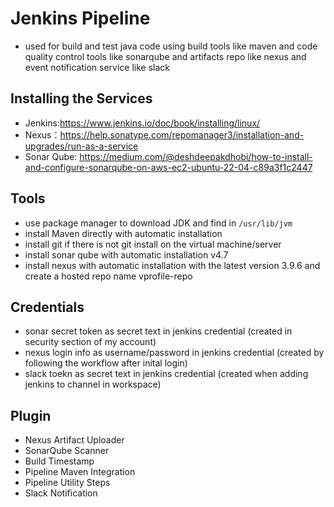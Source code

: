 # Jenkins Pipeline

- used for build and test java code using build tools like maven and code quality control tools like sonarqube and artifacts repo like nexus and event notification service like slack

## Installing the Services

- Jenkins:https://www.jenkins.io/doc/book/installing/linux/
- Nexus：https://help.sonatype.com/repomanager3/installation-and-upgrades/run-as-a-service
- Sonar Qube: https://medium.com/@deshdeepakdhobi/how-to-install-and-configure-sonarqube-on-aws-ec2-ubuntu-22-04-c89a3f1c2447

## Tools

- use package manager to download JDK and find in `/usr/lib/jvm`
- install Maven directly with automatic installation
- install git if there is not git install on the virtual machine/server
- install sonar qube with automatic installation v4.7
- install nexus with automatic installation with the latest version 3.9.6 and create a hosted repo name vprofile-repo

## Credentials

- sonar secret token as secret text in jenkins credential (created in security section of my account)
- nexus login info as username/password in jenkins credential (created by following the workflow after inital login)
- slack toekn as secret text in jenkins credential (created when adding jenkins to channel in workspace)

## Plugin

- Nexus Artifact Uploader
- SonarQube Scanner
- Build Timestamp
- Pipeline Maven Integration
- Pipeline Utility Steps
- Slack Notification
